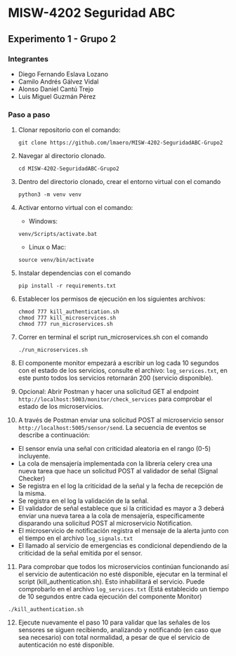 # MISW-4202 Seguridad ABC

## Experimento 1 - Grupo 2

### Integrantes

- Diego Fernando Eslava Lozano
- Camilo Andrés Gálvez Vidal
- Alonso Daniel Cantú Trejo
- Luis Miguel Guzmán Pérez

### Paso a paso

1. Clonar repositorio con el comando:

   ```shell
   git clone https://github.com/lmaero/MISW-4202-SeguridadABC-Grupo2
   ```

2. Navegar al directorio clonado.
   ```shell
   cd MISW-4202-SeguridadABC-Grupo2
   ```

3. Dentro del directorio clonado, crear el entorno virtual con el comando
   ```shell
   python3 -m venv venv
   ```

4. Activar entorno virtual con el comando:
    - Windows:
   ```shell
   venv/Scripts/activate.bat
   ```
    - Linux o Mac:
   ```shell
   source venv/bin/activate
   ```

5. Instalar dependencias con el comando
   ```shell
   pip install -r requirements.txt
   ```

6. Establecer los permisos de ejecución en los siguientes archivos:
   ```shell
   chmod 777 kill_authentication.sh
   chmod 777 kill_microservices.sh
   chmod 777 run_microservices.sh
   ```

7. Correr en terminal el script run_microservices.sh con el comando
   ```shell
   ./run_microservices.sh
   ```

8. El componente monitor empezará a escribir un log cada 10 segundos con el estado de los servicios, consulte el
   archivo: `log_services.txt`, en este punto todos los servicios retornarán 200 (servicio disponible).

9. Opcional: Abrir Postman y hacer una solicitud GET al endpoint `http://localhost:5003/monitor/check_services` para
   comprobar el estado de los microservicios.

10. A través de Postman enviar una solicitud POST al microservicio sensor `http://localhost:5005/sensor/send`. La
    secuencia de eventos se describe a continuación:

- El sensor envía una señal con criticidad aleatoria en el rango (0-5) incluyente.
- La cola de mensajería implementada con la librería celery crea una nueva tarea que hace un solicitud POST al
  validador de señal (Signal Checker)
- Se registra en el log la criticidad de la señal y la fecha de recepción de la misma.
- Se registra en el log la validación de la señal.
- El validador de señal establece que si la criticidad es mayor a 3 deberá enviar una nueva tarea a la cola de
  mensajería, específicamente disparando una solicitud POST al microservicio Notification.
- El microservicio de notificación registra el mensaje de la alerta junto con el tiempo en el archivo
  `log_signals.txt`
- El llamado al servicio de emergencias es condicional dependiendo de la criticidad de la señal emitida por el sensor.

11. Para comprobar que todos los microservicios continúan funcionando así el servicio de autenticación no esté
    disponible, ejecutar en la terminal el script (kill_authentication.sh). Esto inhabilitará el servicio. Puede
    comprobarlo en el archivo `log_services.txt` (Está establecido un tiempo de 10 segundos entre cada ejecución del
    componente Monitor)

   ```shell
   ./kill_authentication.sh
   ```

12. Ejecute nuevamente el paso 10 para validar que las señales de los sensores se siguen recibiendo, analizando y
    notificando (en caso que sea necesario) con total normalidad, a pesar de que el servicio de autenticación no
    esté disponible.
